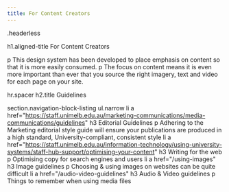 ```yaml
---
title: For Content Creators
---
```

.headerless

h1.aligned-title For Content Creators

p This design system has been developed to place emphasis on content so that it is more easily consumed.
p The focus on content means it is even more important than ever that you source the right imagery, text and video for each page on your site.

hr.spacer
h2.title Guidelines

section.navigation-block-listing
  ul.narrow
    li
      a href="https://staff.unimelb.edu.au/marketing-communications/media-communications/guidelines"
        h3 Editorial Guidelines
        p Adhering to the Marketing editorial style guide will ensure your publications are produced in a high standard, University-compliant, consistent style
    li
      a href="https://staff.unimelb.edu.au/information-technology/using-university-systems/staff-hub-support/optimising-your-content"
        h3 Writing for the web
        p Optimising copy for search engines and users
    li
      a href="/using-images"
        h3 Image guidelines
        p Choosing &amp; using images on websites can be quite difficult
    li
      a href="/audio-video-guidelines"
        h3 Audio &amp; Video guidelines
        p Things to remember when using media files